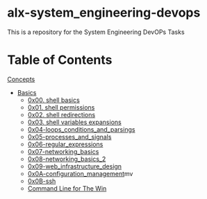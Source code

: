 # alx-system_engineering-devops
This is a repository for the System Engineering DevOPs Tasks
# Table of Contents
[Concepts](#concepts)
   - [Basics](#basics)
     - [0x00. shell basics](0x00-shell_basics/README.md)
     - [0x01. shell permissions](0x01-shell_permissions/README.md)
     - [0x02. shell redirections](0x02-shell_redirections/README.md)
     - [0x03. shell variables expansions](0x03-shell_variables_expansions/README.md)
     - [0x04-loops_conditions_and_parsings](0x04-loops_conditions_and_parsing/README.md)
     - [0x05-processes_and_signals](0x05-processes_and_signals/README.md)
     - [0x06-regular_expressions](0x06-regular_expressions/README.md)
     - [0x07-networking_basics](0x07-networking_basics/README.md)
     - [0x08-networking_basics_2](0x08-networking_basics_2/README.md)
     - [0x09-web_infrastructure_design](0x09-web_infrastructure_design/README.md)
     - [0x0A-configuration_management](0x0A-configuration_management/README.md)mv
     - [0x0B-ssh](0x0B-ssh/README.md)
     - [Command Line for The Win](command_line_for_the_win/README.md)
